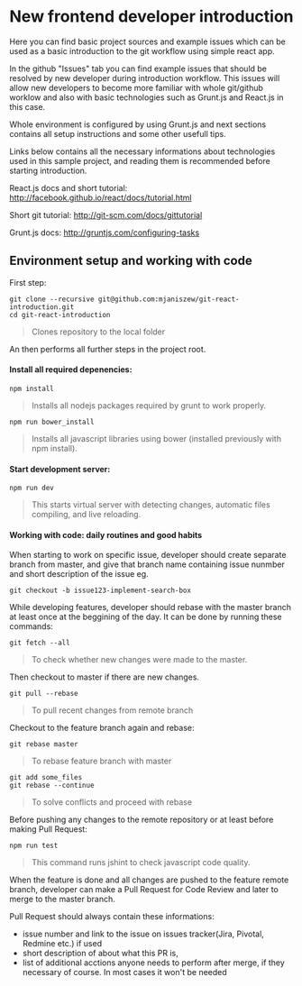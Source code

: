 New frontend developer introduction
=========================================

Here you can find basic project sources and example issues which can be used
as a basic introduction to the git workflow using simple react app.

In the github "Issues" tab you can find example issues that should be resolved
by new developer during introduction workflow. This issues will allow new developers
to become more familiar with whole git/github worklow and also with basic technologies
such as Grunt.js and React.js in this case.

Whole environment is configured by using Grunt.js and next sections contains all setup
instructions and some other usefull tips.

Links below contains all the necessary informations about technologies
used in this sample project, and reading them is recommended before starting introduction.

React.js docs and short tutorial:
http://facebook.github.io/react/docs/tutorial.html

Short git tutorial:
http://git-scm.com/docs/gittutorial

Grunt.js docs:
http://gruntjs.com/configuring-tasks


Environment setup and working with code
---------------------------------------

First step:

```shell
git clone --recursive git@github.com:mjaniszew/git-react-introduction.git
cd git-react-introduction
```
> Clones repository to the local folder


An then performs all further steps in the project root.


#### Install all required depenencies:

```shell
npm install
```
> Installs all nodejs packages required by grunt to work properly.


```shell
npm run bower_install
```
> Installs all javascript libraries using bower (installed previously with npm install).


#### Start development server:

```shell
npm run dev
```
> This starts virtual server with detecting changes, automatic files compiling, and live reloading.


#### Working with code: daily routines and good habits

When starting to work on specific issue, developer should create separate branch from master, and give that
branch name containing issue nunmber and short description of the issue eg.

```shell
git checkout -b issue123-implement-search-box
```

While developing features, developer should rebase with the master branch at least once at the beggining
of the day. It can be done by running these commands:

```shell
git fetch --all
```
> To check whether new changes were made to the master.

Then checkout to master if there are new changes.

```shell
git pull --rebase
```
> To pull recent changes from remote branch

Checkout to the feature branch again and rebase:

```shell
git rebase master
```
> To rebase feature branch with master

```shell
git add some_files
git rebase --continue
```
> To solve conflicts and proceed with rebase

Before pushing any changes to the remote repository or at least before making Pull Request:

```shell
npm run test
```
> This command runs jshint to check javascript code quality.

When the feature is done and all changes are pushed to the feature remote branch, developer
can make a Pull Request for Code Review and later to merge to the master branch.

Pull Request should always contain these informations:
- issue number and link to the issue on issues tracker(Jira, Pivotal, Redmine etc.) if used
- short description of about what this PR is,
- list of additional acctions anyone needs to perform after merge, if they necessary of course. In most cases it won't be needed
